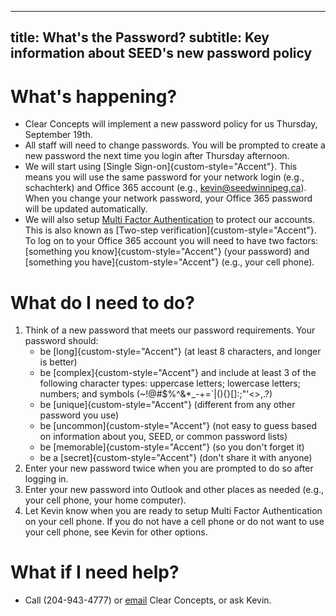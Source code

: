 
---
title: What's the Password?
subtitle: Key information about SEED's new password policy
---

# What's happening?
- Clear Concepts will implement a new password policy for us Thursday, September 19th.
- All staff will need to change passwords. You will be prompted to create a new password the next time you login after Thursday afternoon.
- We will start using [Single Sign-on]{custom-style="Accent"}. This means you will use the same password for your network login (e.g., schachterk) and Office 365 account (e.g., kevin@seedwinnipeg.ca). When you change your network password, your Office 365 password will be updated automatically.
- We will also setup [Multi Factor Authentication](https://support.office.com/en-us/article/set-up-2-step-verification-for-office-365-ace1d096-61e5-449b-a875-58eb3d74de14?ui=en-US&rs=en-US&ad=US) to protect our accounts. This is also known as [Two-step verification]{custom-style="Accent"}. To log on to your Office 365 account you will need to have two factors: [something you know]{custom-style="Accent"} (your password) and [something you have]{custom-style="Accent"} (e.g., your cell phone).


# What do I need to do?
1. Think of a new password that meets our password requirements. Your password should:
    - be [long]{custom-style="Accent"} (at least 8 characters, and longer is better)
    - be [complex]{custom-style="Accent"} and include at least 3 of the following character types: uppercase letters; lowercase letters; numbers; and symbols (~!@#$%^&*_-+=`|\(){}[]:;"'<>,.?)
    - be [unique]{custom-style="Accent"} (different from any other password you use)
    - be [uncommon]{custom-style="Accent"} (not easy to guess based on information about you, SEED, or common password lists)
    - be [memorable]{custom-style="Accent"} (so you don't forget it)
    - be a [secret]{custom-style="Accent"} (don't share it with anyone)
2. Enter your new password twice when you are prompted to do so after logging in.
3. Enter your new password into Outlook and other places as needed (e.g., your cell phone, your home computer).
5. Let Kevin know when you are ready to setup Multi Factor Authentication on your cell phone. If you do not have a cell phone or do not want to use your cell phone, see Kevin for other options.

# What if I need help?
- Call (204-943-4777) or [email](mailto:support@clearconcepts.ca) Clear Concepts, or ask Kevin.